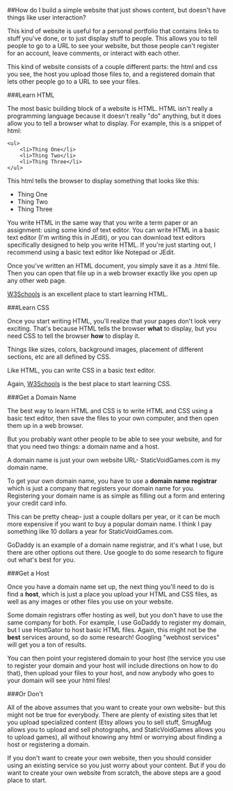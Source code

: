 ##How do I build a simple website that just shows content, but doesn't have things like user interaction?

This kind of website is useful for a personal portfolio that contains links to stuff you've done, or to just display stuff to people. This allows you to tell people to go to a URL to see your website, but those people can't register for an account, leave comments, or interact with each other.

This kind of website consists of a couple different parts: the html and css you see, the host you upload those files to, and a registered domain that lets other people go to a URL to see your files.

###Learn HTML

The most basic building block of a website is HTML. HTML isn't really a programming language because it doesn't really "do" anything, but it does allow you to tell a browser what to display. For example, this is a snippet of html:

    <ul>
    	<li>Thing One</li>
    	<li>Thing Two</li>
    	<li>Thing Three</li>
    </ul>
    
This html tells the browser to display something that looks like this:

  - Thing One
  - Thing Two
  - Thing Three

You write HTML in the same way that you write a term paper or an assignment: using some kind of text editor. You can write HTML in a basic text editor (I'm writing this in JEdit), or you can download text editors specifically designed to help you write HTML. If you're just starting out, I recommend using a basic text editor like Notepad or JEdit.

Once you've written an HTML document, you simply save it as a .html file. Then you can open that file up in a web browser exactly like you open up any other web page.

[W3Schools](http://www.w3schools.com/html/default.asp) is an excellent place to start learning HTML.
    
###Learn CSS

Once you start writing HTML, you'll realize that your pages don't look very exciting. That's because HTML tells the browser **what** to display, but you need CSS to tell the browser **how** to display it.

Things like sizes, colors, background images, placement of different sections, etc are all defined by CSS.

Like HTML, you can write CSS in a basic text editor.

Again, [W3Schools](http://www.w3schools.com/css/default.asp) is the best place to start learning CSS.

###Get a Domain Name

The best way to learn HTML and CSS is to write HTML and CSS using a basic text editor, then save the files to your own computer, and then open them up in a web browser.

But you probably want other people to be able to see your website, and for that you need two things: a domain name and a host.

A domain name is just your own website URL- StaticVoidGames.com is my domain name.

To get your own domain name, you have to use a **domain name registrar** which is just a company that registers your domain name for you. Registering your domain name is as simple as filling out a form and entering your credit card info.

This can be pretty cheap- just a couple dollars per year, or it can be much more expensive if you want to buy a popular domain name. I think I pay something like 10 dollars a year for StaticVoidGames.com.

GoDaddy is an example of a domain name registrar, and it's what I use, but there are other options out there. Use google to do some research to figure out what's best for you.

###Get a Host

Once you have a domain name set up, the next thing you'll need to do is find a **host**, which is just a place you upload your HTML and CSS files, as well as any images or other files you use on your website.

Some domain registrars offer hosting as well, but you don't have to use the same company for both. For example, I use GoDaddy to register my domain, but I use HostGator to host basic HTML files. Again, this might not be the **best** services around, so do some research! Googling "webhost services" will get you a ton of results.

You can then point your registered domain to your host (the service you use to register your domain and your host will include directions on how to do that), then upload your files to your host, and now anybody who goes to your domain will see your html files!

###Or Don't

All of the above assumes that you want to create your own website- but this might not be true for everybody. There are plenty of existing sites that let you upload specialized content (Etsy allows you to sell stuff, SmugMug allows you to upload and sell photographs, and StaticVoidGames allows you to upload games), all without knowing any html or worrying about finding a host or registering a domain.

If you don't want to create your own website, then you should consider using an existing service so you just worry about your content. But if you do want to create your own website from scratch, the above steps are a good place to start.
